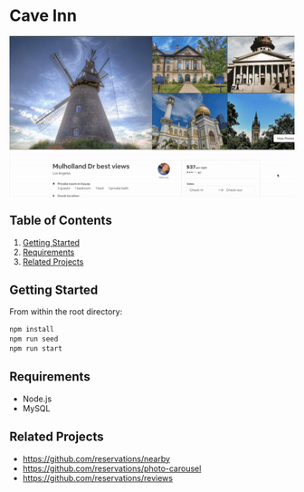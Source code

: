 # Cave Inn
<p align='center'>
  <img src="https://github.com/cave-innovations/reservations/blob/master/cave-inn-demo.gif" width="700px" align="center"/>
</p>   

## Table of Contents

1. [Getting Started](#getting-started)
1. [Requirements](#requirements)
1. [Related Projects](#related-projects)

## Getting Started


From within the root directory:

```sh
npm install
npm run seed
npm run start
```

## Requirements

- Node.js
- MySQL

## Related Projects

  - https://github.com/reservations/nearby
  - https://github.com/reservations/photo-carousel
  - https://github.com/reservations/reviews

